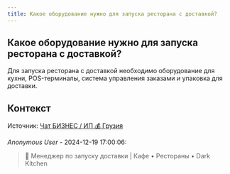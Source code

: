 ```yaml
---
title: Какое оборудование нужно для запуска ресторана с доставкой?
---
```


## Какое оборудование нужно для запуска ресторана с доставкой?

Для запуска ресторана с доставкой необходимо оборудование для кухни, POS-терминалы, система управления заказами и упаковка для доставки.

## Контекст

Источник: [Чат БИЗНЕС / ИП 💰 Грузия](https://t.me/ip_ge)

_Anonymous User_ - 2024-12-19 17:00:06:

> 📱 Менеджер по запуску доставки | Кафе • Рестораны • Dark Kitchen
